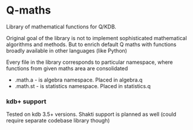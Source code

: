 # Q-maths

Library of mathematical functions for Q/KDB.

Original goal of the library is not to implement sophisticated mathematical algorithms and methods.
But to enrich default Q maths with functions broadly available in other languages (like Python)

Every file in the library corresponds to particular namespace, where functions from given maths area are consolidated

* .math.a - is algebra namespace. Placed in algebra.q
* .math.st - is statistics namespace. Placed in statistics.q

### kdb+ support
Tested on kdb 3.5+ versions.
Shakti support is planned as well (could require separate codebase library though)